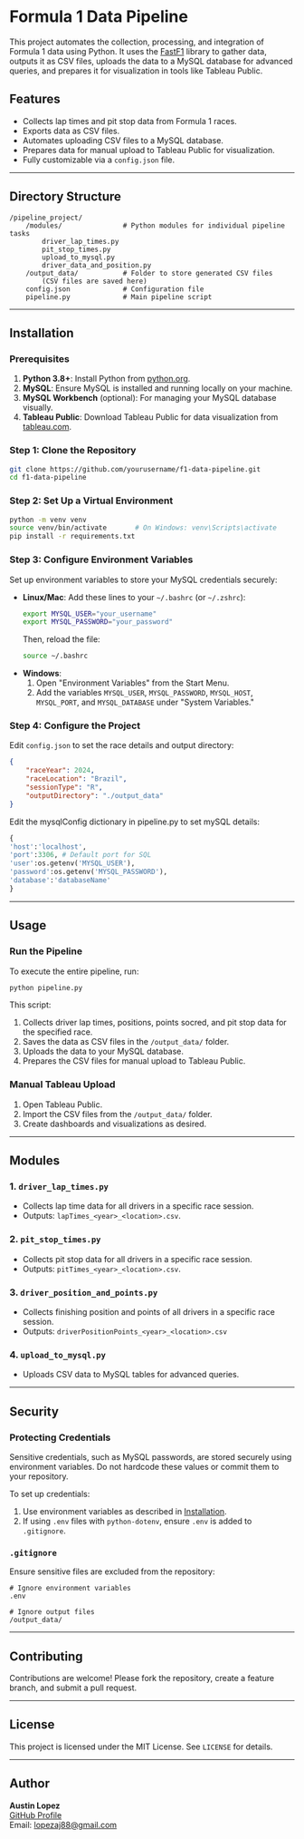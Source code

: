# Formula 1 Data Pipeline

This project automates the collection, processing, and integration of Formula 1 data using Python. It uses the [FastF1](https://theoehrly.github.io/Fast-F1/) library to gather data, outputs it as CSV files, uploads the data to a MySQL database for advanced queries, and prepares it for visualization in tools like Tableau Public.

## Features
- Collects lap times and pit stop data from Formula 1 races.
- Exports data as CSV files.
- Automates uploading CSV files to a MySQL database.
- Prepares data for manual upload to Tableau Public for visualization.
- Fully customizable via a `config.json` file.

---

## Directory Structure

```
/pipeline_project/
    /modules/               # Python modules for individual pipeline tasks
        driver_lap_times.py
        pit_stop_times.py
        upload_to_mysql.py
        driver_data_and_position.py
    /output_data/           # Folder to store generated CSV files
        (CSV files are saved here)
    config.json             # Configuration file
    pipeline.py             # Main pipeline script
```

---

## Installation

### Prerequisites
1. **Python 3.8+**: Install Python from [python.org](https://www.python.org/).
2. **MySQL**: Ensure MySQL is installed and running locally on your machine.
3. **MySQL Workbench** (optional): For managing your MySQL database visually.
4. **Tableau Public**: Download Tableau Public for data visualization from [tableau.com](https://public.tableau.com/).

### Step 1: Clone the Repository
```bash
git clone https://github.com/yourusername/f1-data-pipeline.git
cd f1-data-pipeline
```

### Step 2: Set Up a Virtual Environment
```bash
python -m venv venv
source venv/bin/activate       # On Windows: venv\Scripts\activate
pip install -r requirements.txt
```

### Step 3: Configure Environment Variables
Set up environment variables to store your MySQL credentials securely:
- **Linux/Mac**: Add these lines to your `~/.bashrc` (or `~/.zshrc`):
  ```bash
  export MYSQL_USER="your_username"
  export MYSQL_PASSWORD="your_password"
  ```
  Then, reload the file:
  ```bash
  source ~/.bashrc
  ```
- **Windows**:
  1. Open "Environment Variables" from the Start Menu.
  2. Add the variables `MYSQL_USER`, `MYSQL_PASSWORD`, `MYSQL_HOST`, `MYSQL_PORT`, and `MYSQL_DATABASE` under "System Variables."

### Step 4: Configure the Project
Edit `config.json` to set the race details and output directory:
```json
{
    "raceYear": 2024,
    "raceLocation": "Brazil",
    "sessionType": "R",
    "outputDirectory": "./output_data"
}
```

Edit the mysqlConfig dictionary in pipeline.py to set mySQL details:
```python
{
'host':'localhost',
'port':3306, # Default port for SQL
'user':os.getenv('MYSQL_USER'),
'password':os.getenv('MYSQL_PASSWORD'),
'database':'databaseName'
}
```

---

## Usage

### Run the Pipeline
To execute the entire pipeline, run:
```bash
python pipeline.py
```

This script:
1. Collects driver lap times, positions, points socred, and pit stop data for the specified race.
2. Saves the data as CSV files in the `/output_data/` folder.
3. Uploads the data to your MySQL database.
4. Prepares the CSV files for manual upload to Tableau Public.

### Manual Tableau Upload
1. Open Tableau Public.
2. Import the CSV files from the `/output_data/` folder.
3. Create dashboards and visualizations as desired.

---

## Modules

### 1. `driver_lap_times.py`
- Collects lap time data for all drivers in a specific race session.
- Outputs: `lapTimes_<year>_<location>.csv`.

### 2. `pit_stop_times.py`
- Collects pit stop data for all drivers in a specific race session.
- Outputs: `pitTimes_<year>_<location>.csv`.

### 3. `driver_position_and_points.py`
- Collects finishing position and points of all drivers in a specific race session.
- Outputs: `driverPositionPoints_<year>_<location>.csv`

### 4. `upload_to_mysql.py`
- Uploads CSV data to MySQL tables for advanced queries.

---

## Security

### Protecting Credentials
Sensitive credentials, such as MySQL passwords, are stored securely using environment variables. Do not hardcode these values or commit them to your repository.

To set up credentials:
1. Use environment variables as described in [Installation](#installation).
2. If using `.env` files with `python-dotenv`, ensure `.env` is added to `.gitignore`.

### `.gitignore`
Ensure sensitive files are excluded from the repository:
```
# Ignore environment variables
.env

# Ignore output files
/output_data/
```

---

## Contributing
Contributions are welcome! Please fork the repository, create a feature branch, and submit a pull request.

---

## License
This project is licensed under the MIT License. See `LICENSE` for details.

---

## Author
**Austin Lopez**  
[GitHub Profile](https://github.com/yourusername)  
Email: lopezaj88@gmail.com

